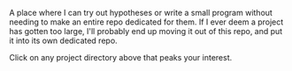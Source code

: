 A place where I can try out hypotheses or write a small program without needing to make an entire repo dedicated for them.
If I ever deem a project has gotten too large, I'll probably end up moving it out of this repo, and put it into its own dedicated repo.

Click on any project directory above that peaks your interest.
